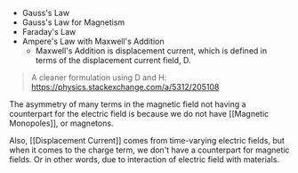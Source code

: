 - Gauss's Law
- Gauss's Law for Magnetism
- Faraday's Law
- Ampere's Law with Maxwell's Addition
	- Maxwell's Addition is displacement current, which is defined in terms of the displacement current field, D.

> A cleaner formulation using D and H: https://physics.stackexchange.com/a/5312/205108

The asymmetry of many terms in the magnetic field not having a counterpart for the electric field is because we do not have [[Magnetic Monopoles]], or magnetons.

Also, [[Displacement Current]] comes from time-varying electric fields, but when it comes to the charge term, we don't have a counterpart for magnetic fields. Or in other words, due to interaction of electric field with materials.